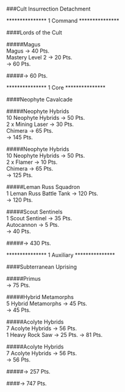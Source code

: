 ###Cult Insurrection Detachment  

*************** 1 Command ***************  

####Lords of the Cult

#####Magus  
Magus -> 40 Pts.  
Mastery Level 2 -> 20 Pts.  
-> 60 Pts.

#####-> 60 Pts.  

*************** 1 Core ***************  

####Neophyte Cavalcade

#####Neophyte Hybrids  
10 Neophyte Hybrids -> 50 Pts.  
2 x Mining Laser -> 30 Pts.  
Chimera -> 65 Pts.  
-> 145 Pts.  

#####Neophyte Hybrids  
10 Neophyte Hybrids -> 50 Pts.  
2 x Flamer -> 10 Pts.  
Chimera -> 65 Pts.  
-> 125 Pts.  

#####Leman Russ Squadron  
1 Leman Russ Battle Tank -> 120 Pts.  
-> 120 Pts.  

#####Scout Sentinels  
1 Scout Sentinel -> 35 Pts.  
Autocannon -> 5 Pts.  
-> 40 Pts.  

#####-> 430 Pts.  

*************** 1 Auxiliary ***************  

####Subterranean Uprising  

#####Primus  
-> 75 Pts.  

#####Hybrid Metamorphs  
5 Hybrid Metamorphs -> 45 Pts.  
-> 45 Pts.  

#####Acolyte Hybrids  
7 Acolyte Hybrids -> 56 Pts.  
1 Heavy Rock Saw -> 25 Pts.
-> 81 Pts.  

#####Acolyte Hybrids  
7 Acolyte Hybrids -> 56 Pts.  
-> 56 Pts.  

#####-> 257 Pts.  

####-> 747 Pts.
